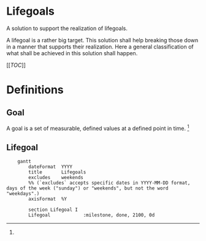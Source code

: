 # Lifegoals

A solution to support the realization of lifegoals.

A lifegoal is a rather big target. This solution shall help breaking those down in a manner that supports their realization. Here a general classification of what shall be achieved in this solution shall happen.


[[_TOC_]]

# Definitions

## Goal

A goal is a set of measurable, defined values at a defined point in time. [^1]

[^1]:

## Lifegoal

```Mermaid
    gantt
        dateFormat  YYYY
        title       Lifegoals
        excludes    weekends
        %% (`excludes` accepts specific dates in YYYY-MM-DD format, days of the week ("sunday") or "weekends", but not the word "weekdays".)
        axisFormat  %Y

        section Lifegoal I
        Lifegoal            :milestone, done, 2100, 0d
```